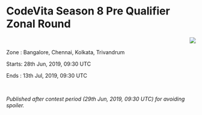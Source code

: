 <!--CodeVita VIII 2019 --> 


#
# CodeVita Season 8 Pre Qualifier Zonal Round

<img align="right" src="https://www.tcscodevita.com/CodevitaV8/images/Mascot-Small.jpg">

<br>

Zone   : Bangalore, Chennai, Kolkata, Trivandrum

 Starts: 28th Jun, 2019, 09:30 UTC
 
 Ends   : 13th Jul, 2019, 09:30 UTC
 
 <br>

*Published after contest period (29th Jun, 2019, 09:30 UTC) for avoiding spoiler.*

#
